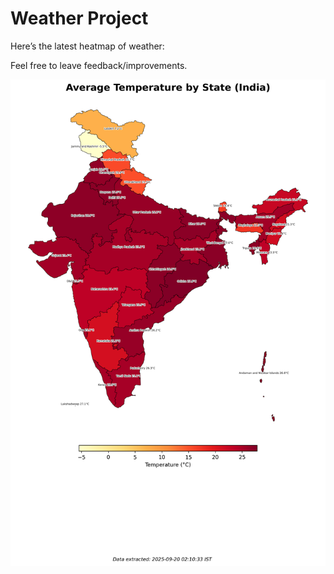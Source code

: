 # Weather Project

Here’s the latest heatmap of weather:

Feel free to leave feedback/improvements.

![India Heatmap](docs/assets/india_heatmap.png?v=CDBFC3)
